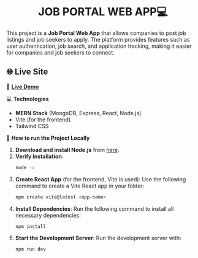 <h1 align="center">
  JOB PORTAL WEB APP💻
</h1>

This project is a **Job Portal Web App** that allows companies to post job listings and job seekers to apply. The platform provides features such as user authentication, job search, and application tracking, making it easier for companies and job seekers to connect.

## 🌐 Live Site

🔗 **[Live Demo](https://job-portal-mernstack-1.onrender.com/)**  


💻 **Technologies**
- **MERN Stack** (MongoDB, Express, React, Node.js)
- Vite (for the frontend)
- Tailwind CSS

🚀 **How to run the Project Locally**
1. **Download and install Node.js** from [here](https://nodejs.org/).
2. **Verify Installation**:
    ```bash
    node -v
    ```
3. **Create React App** (for the frontend, Vite is used):
    Use the following command to create a Vite React app in your folder:
    ```bash
    npm create vite@latest <app-name> 
    ```
4. **Install Dependencies**:
    Run the following command to install all necessary dependencies:
    ```bash
    npm install
    ```
5. **Start the Development Server**:
    Run the development server with:
    ```bash
    npm run dev
    ```

